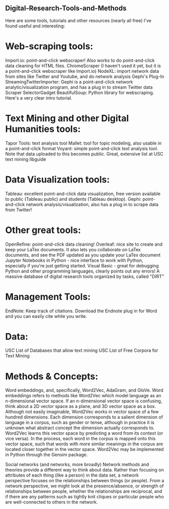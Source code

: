 ## Digital-Research-Tools-and-Methods

Here are some tools, tutorials and other resources (nearly all free) I've found useful and interesting:


# Web-scraping tools:
Import.io: point-and-click webscraper! Also works to do point-and-click data cleaning for HTML files. 
ChromeScraper (I haven't used it yet, but it is a point-and-click webscraper like Import.io)
NodeXL: import network data from sites like Twitter and Youtube, and do network analysis
Gephi's Plug-In StreamingTwitterImporter: Gephi is a point-and-click network analytic/visualization program, and has a plug in to stream Twitter data
Scraper
SelectorGadget
BeautifulSoup: Python library for webscraping. Here's a very clear intro tutorial.

# Text Mining and other Digital Humanities tools:
Tapor Tools: text analysis tool
Mallet: tool for topic modeling, also usable in a point-and-click format
Voyant: simple point-and-click text analysis tool. Note that data uploaded to this becomes public. 
Great, extensive list at USC text mining libguide

# Data Visualization tools:
Tableau: excellent point-and-click data visualization, free version available to public (Tableau public) and students (Tableau desktop). 
Gephi: point-and-click network analysis/visualization, also has a plug in to scrape data from Twitter!

# Other great tools:
OpenRefine: point-and-click data cleaning!
Overleaf: nice site to create and keep your LaTex documents. It also lets you collaborate on LaTex documents, and see the PDF updated as you update your LaTex document
Jupyter Notebooks in Python - nice interface to work with Python, especially if you're just getting started. 
Visual Basic - great for debugging Python and other programming languages, clearly points out any errors!
A massive database of digital research tools organized by tasks, called "DIRT"

# Management Tools:
EndNote: Keep track of citations. Download the Endnote plug in for Word and you can easily cite while you write.

# Data:
USC List of Databases that allow text mining
USC List of Free Corpora for Text Mining 




# Methods & Concepts:

Word embeddings, and, specifically, Word2Vec, AdaGram, and GloVe. 
Word embeddings refers to methods like Word2Vec which model language as an n-dimensional vector space. If an n-dimensional vector space is confusing, think about a 2D vector space as a plane, and 3D vector space as a box. Although not easily imaginable, Word2Vec works in vector space of a few hundred dimensions. Each dimension corresponds to a salient dimension of language in a corpus, such as gender or tense, although in practice it is unknown what abstract concept the dimension actually corresponds to. Word2Vec learns this vector space by predicting a word from its context (or vice versa). In the process, each word in the corpus is mapped onto this vector space, such that words with more similar meanings in the corpus are located closer together in the vector space.  Word2Vec may be implemented in Python through the Gensim package. 


Social networks (and networks, more broadly)
Network methods and theories provide a different way to think about data. Rather than focusing on attributes of each thing (like a person) in the data set, a network perspective focuses on the relationships between things (or people). From a network perspective, we might look at the presence/absence, or strength of relationships between people, whether the relationships are reciprocal, and if there are any patterns such as tightly knit cliques or particular people who are well-connected to others in the network. 
